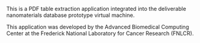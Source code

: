 This is a PDF table extraction application integrated into the deliverable nanomaterials database prototype virtual machine.  

This application was developed by the Advanced Biomedical Computing Center at the Frederick National Laboratory for Cancer Research (FNLCR).  

